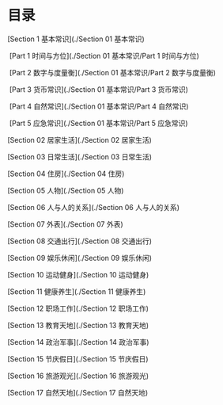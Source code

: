 # 目录

[Section 1 基本常识](./Section 01 基本常识)

​	[Part 1 时间与方位](./Section 01 基本常识/Part 1 时间与方位)

​	[Part 2 数字与度量衡](./Section 01 基本常识/Part 2 数字与度量衡)

​	[Part 3 货币常识](./Section 01 基本常识/Part 3 货币常识)

​	[Part 4 自然常识](./Section 01 基本常识/Part 4 自然常识)

​	[Part 5 应急常识](./Section 01 基本常识/Part 5 应急常识)

[Section 02 居家生活](./Section 02 居家生活)

[Section 03 日常生活](./Section 03 日常生活)

[Section 04 住房](./Section 04 住房)

[Section 05 人物](./Section 05 人物)

[Section 06 人与人的关系](./Section 06 人与人的关系)

[Section 07 外表](./Section 07 外表)

[Section 08 交通出行](./Section 08 交通出行)

[Section 09 娱乐休闲](./Section 09 娱乐休闲)

[Section 10 运动健身](./Section 10 运动健身)

[Section 11 健康养生](./Section 11 健康养生)

[Section 12 职场工作](./Section 12 职场工作)

[Section 13 教育天地](./Section 13 教育天地)

[Section 14 政治军事](./Section 14 政治军事)

[Section 15 节庆假日](./Section 15 节庆假日)

[Section 16 旅游观光](./Section 16 旅游观光)

[Section 17 自然天地](./Section 17 自然天地)